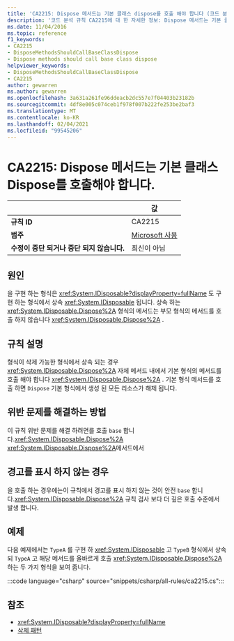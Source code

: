 ```yaml
---
title: 'CA2215: Dispose 메서드는 기본 클래스 dispose를 호출 해야 합니다 (코드 분석).'
description: '코드 분석 규칙 CA2215에 대 한 자세한 정보: Dispose 메서드는 기본 클래스 dispose를 호출 해야 합니다.'
ms.date: 11/04/2016
ms.topic: reference
f1_keywords:
- CA2215
- DisposeMethodsShouldCallBaseClassDispose
- Dispose methods should call base class dispose
helpviewer_keywords:
- DisposeMethodsShouldCallBaseClassDispose
- CA2215
author: gewarren
ms.author: gewarren
ms.openlocfilehash: 3a631a261fe96ddeacb2dc557e7f04403b23182b
ms.sourcegitcommit: 4df8e005c074ceb1f978f007b222fe253be2baf3
ms.translationtype: MT
ms.contentlocale: ko-KR
ms.lasthandoff: 02/04/2021
ms.locfileid: "99545206"
---
```

# <a name="ca2215-dispose-methods-should-call-base-class-dispose"></a>CA2215: Dispose 메서드는 기본 클래스 Dispose를 호출해야 합니다.

| | 값 |
|-|-|
| **규칙 ID** |CA2215|
| **범주** |[Microsoft 사용](usage-warnings.md)|
| **수정이 중단 되거나 중단 되지 않습니다.** |최신이 아님|

## <a name="cause"></a>원인

을 구현 하는 형식은 <xref:System.IDisposable?displayProperty=fullName> 도 구현 하는 형식에서 상속 <xref:System.IDisposable> 됩니다. 상속 하는 <xref:System.IDisposable.Dispose%2A> 형식의 메서드는 부모 형식의 메서드를 호출 하지 않습니다 <xref:System.IDisposable.Dispose%2A> .

## <a name="rule-description"></a>규칙 설명

형식이 삭제 가능한 형식에서 상속 되는 경우 <xref:System.IDisposable.Dispose%2A> 자체 메서드 내에서 기본 형식의 메서드를 호출 해야 합니다 <xref:System.IDisposable.Dispose%2A> . 기본 형식 메서드를 호출 하면 `Dispose` 기본 형식에서 생성 된 모든 리소스가 해제 됩니다.

## <a name="how-to-fix-violations"></a>위반 문제를 해결하는 방법

이 규칙 위반 문제를 해결 하려면를 호출 `base` 합니다.<xref:System.IDisposable.Dispose%2A> <xref:System.IDisposable.Dispose%2A>메서드에서

## <a name="when-to-suppress-warnings"></a>경고를 표시 하지 않는 경우

을 호출 하는 경우에는이 규칙에서 경고를 표시 하지 않는 것이 안전 `base` 합니다.<xref:System.IDisposable.Dispose%2A> 규칙 검사 보다 더 깊은 호출 수준에서 발생 합니다.

## <a name="example"></a>예제

다음 예제에서는 `TypeA` 를 구현 하 <xref:System.IDisposable> 고 `TypeB` 형식에서 상속 되 `TypeA` 고 해당 메서드를 올바르게 호출 <xref:System.IDisposable.Dispose%2A> 하는 두 가지 형식을 보여 줍니다.

:::code language="csharp" source="snippets/csharp/all-rules/ca2215.cs":::

## <a name="see-also"></a>참조

- <xref:System.IDisposable?displayProperty=fullName>
- [삭제 패턴](../../../standard/garbage-collection/implementing-dispose.md)

